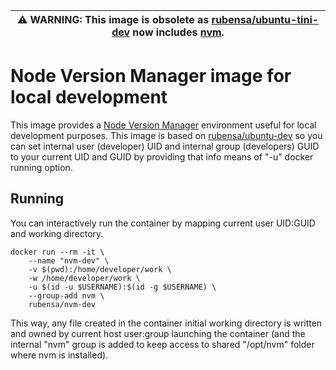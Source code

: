 | ⚠ **WARNING**: This image is obsolete as [rubensa/ubuntu-tini-dev](https://github.com/rubensa/docker-ubuntu-tini-dev) now includes [nvm](https://github.com/nvm-sh/nvm). |
| --- |

# Node Version Manager image for local development

This image provides a [Node Version Manager](https://github.com/nvm-sh/nvm) environment useful for local development purposes.
This image is based on [rubensa/ubuntu-dev](https://github.com/rubensa/docker-ubuntu-dev) so you can set internal user (developer) UID and internal group (developers) GUID to your current UID and GUID by providing that info means of "-u" docker running option.

## Running

You can interactively run the container by mapping current user UID:GUID and working directory.

```
docker run --rm -it \
	--name "nvm-dev" \
	-v $(pwd):/home/developer/work \
	-w /home/developer/work \
	-u $(id -u $USERNAME):$(id -g $USERNAME) \
	--group-add nvm \
	rubensa/nvm-dev
```

This way, any file created in the container initial working directory is written and owned by current host user:group launching the container (and the internal "nvm" group is added to keep access to shared "/opt/nvm" folder where nvm is installed).
